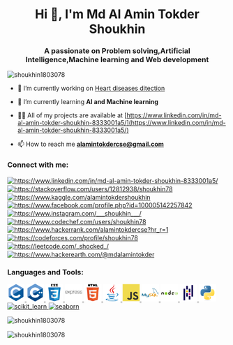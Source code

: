<h1 align="center">Hi 👋, I'm Md Al Amin Tokder Shoukhin</h1>
<h3 align="center">A passionate on Problem solving,Artificial Intelligence,Machine learning and Web development</h3>

<p align="left"> <img src="https://komarev.com/ghpvc/?username=shoukhin1803078&label=Profile%20views&color=0e75b6&style=flat" alt="shoukhin1803078" /> </p>

- 🔭 I’m currently working on [Heart diseases ditection](https://github.com/Shoukhin1803078/Machine-learning-myself-)

- 🌱 I’m currently learning **AI and Machine learning**

- 👨‍💻 All of my projects are available at [https://www.linkedin.com/in/md-al-amin-tokder-shoukhin-8333001a5/](https://www.linkedin.com/in/md-al-amin-tokder-shoukhin-8333001a5/)

- 📫 How to reach me **alamintokdercse@gmail.com**

<h3 align="left">Connect with me:</h3>
<p align="left">
<a href="https://linkedin.com/in/https://www.linkedin.com/in/md-al-amin-tokder-shoukhin-8333001a5/" target="blank"><img align="center" src="https://raw.githubusercontent.com/rahuldkjain/github-profile-readme-generator/master/src/images/icons/Social/linked-in-alt.svg" alt="https://www.linkedin.com/in/md-al-amin-tokder-shoukhin-8333001a5/" height="30" width="40" /></a>
<a href="https://stackoverflow.com/users/https://stackoverflow.com/users/12812938/shoukhin78" target="blank"><img align="center" src="https://raw.githubusercontent.com/rahuldkjain/github-profile-readme-generator/master/src/images/icons/Social/stack-overflow.svg" alt="https://stackoverflow.com/users/12812938/shoukhin78" height="30" width="40" /></a>
<a href="https://kaggle.com/https://www.kaggle.com/alamintokdershoukhin" target="blank"><img align="center" src="https://raw.githubusercontent.com/rahuldkjain/github-profile-readme-generator/master/src/images/icons/Social/kaggle.svg" alt="https://www.kaggle.com/alamintokdershoukhin" height="30" width="40" /></a>
<a href="https://fb.com/https://www.facebook.com/profile.php?id=100005142257842" target="blank"><img align="center" src="https://raw.githubusercontent.com/rahuldkjain/github-profile-readme-generator/master/src/images/icons/Social/facebook.svg" alt="https://www.facebook.com/profile.php?id=100005142257842" height="30" width="40" /></a>
<a href="https://instagram.com/https://www.instagram.com/___shoukhin___/" target="blank"><img align="center" src="https://raw.githubusercontent.com/rahuldkjain/github-profile-readme-generator/master/src/images/icons/Social/instagram.svg" alt="https://www.instagram.com/___shoukhin___/" height="30" width="40" /></a>
<a href="https://www.codechef.com/users/https://www.codechef.com/users/shoukhin78" target="blank"><img align="center" src="https://cdn.jsdelivr.net/npm/simple-icons@3.1.0/icons/codechef.svg" alt="https://www.codechef.com/users/shoukhin78" height="30" width="40" /></a>
<a href="https://www.hackerrank.com/https://www.hackerrank.com/alamintokdercse?hr_r=1" target="blank"><img align="center" src="https://raw.githubusercontent.com/rahuldkjain/github-profile-readme-generator/master/src/images/icons/Social/hackerrank.svg" alt="https://www.hackerrank.com/alamintokdercse?hr_r=1" height="30" width="40" /></a>
<a href="https://codeforces.com/profile/https://codeforces.com/profile/shoukhin78" target="blank"><img align="center" src="https://raw.githubusercontent.com/rahuldkjain/github-profile-readme-generator/master/src/images/icons/Social/codeforces.svg" alt="https://codeforces.com/profile/shoukhin78" height="30" width="40" /></a>
<a href="https://www.leetcode.com/https://leetcode.com/_shocked_/" target="blank"><img align="center" src="https://raw.githubusercontent.com/rahuldkjain/github-profile-readme-generator/master/src/images/icons/Social/leet-code.svg" alt="https://leetcode.com/_shocked_/" height="30" width="40" /></a>
<a href="https://www.hackerearth.com/https://www.hackerearth.com/@mdalamintokder" target="blank"><img align="center" src="https://raw.githubusercontent.com/rahuldkjain/github-profile-readme-generator/master/src/images/icons/Social/hackerearth.svg" alt="https://www.hackerearth.com/@mdalamintokder" height="30" width="40" /></a>
</p>

<h3 align="left">Languages and Tools:</h3>
<p align="left"> <a href="https://www.cprogramming.com/" target="_blank" rel="noreferrer"> <img src="https://raw.githubusercontent.com/devicons/devicon/master/icons/c/c-original.svg" alt="c" width="40" height="40"/> </a> <a href="https://www.w3schools.com/cpp/" target="_blank" rel="noreferrer"> <img src="https://raw.githubusercontent.com/devicons/devicon/master/icons/cplusplus/cplusplus-original.svg" alt="cplusplus" width="40" height="40"/> </a> <a href="https://www.w3schools.com/css/" target="_blank" rel="noreferrer"> <img src="https://raw.githubusercontent.com/devicons/devicon/master/icons/css3/css3-original-wordmark.svg" alt="css3" width="40" height="40"/> </a> <a href="https://expressjs.com" target="_blank" rel="noreferrer"> <img src="https://raw.githubusercontent.com/devicons/devicon/master/icons/express/express-original-wordmark.svg" alt="express" width="40" height="40"/> </a> <a href="https://www.w3.org/html/" target="_blank" rel="noreferrer"> <img src="https://raw.githubusercontent.com/devicons/devicon/master/icons/html5/html5-original-wordmark.svg" alt="html5" width="40" height="40"/> </a> <a href="https://www.java.com" target="_blank" rel="noreferrer"> <img src="https://raw.githubusercontent.com/devicons/devicon/master/icons/java/java-original.svg" alt="java" width="40" height="40"/> </a> <a href="https://developer.mozilla.org/en-US/docs/Web/JavaScript" target="_blank" rel="noreferrer"> <img src="https://raw.githubusercontent.com/devicons/devicon/master/icons/javascript/javascript-original.svg" alt="javascript" width="40" height="40"/> </a> <a href="https://www.mysql.com/" target="_blank" rel="noreferrer"> <img src="https://raw.githubusercontent.com/devicons/devicon/master/icons/mysql/mysql-original-wordmark.svg" alt="mysql" width="40" height="40"/> </a> <a href="https://nodejs.org" target="_blank" rel="noreferrer"> <img src="https://raw.githubusercontent.com/devicons/devicon/master/icons/nodejs/nodejs-original-wordmark.svg" alt="nodejs" width="40" height="40"/> </a> <a href="https://pandas.pydata.org/" target="_blank" rel="noreferrer"> <img src="https://raw.githubusercontent.com/devicons/devicon/2ae2a900d2f041da66e950e4d48052658d850630/icons/pandas/pandas-original.svg" alt="pandas" width="40" height="40"/> </a> <a href="https://www.python.org" target="_blank" rel="noreferrer"> <img src="https://raw.githubusercontent.com/devicons/devicon/master/icons/python/python-original.svg" alt="python" width="40" height="40"/> </a> <a href="https://scikit-learn.org/" target="_blank" rel="noreferrer"> <img src="https://upload.wikimedia.org/wikipedia/commons/0/05/Scikit_learn_logo_small.svg" alt="scikit_learn" width="40" height="40"/> </a> <a href="https://seaborn.pydata.org/" target="_blank" rel="noreferrer"> <img src="https://seaborn.pydata.org/_images/logo-mark-lightbg.svg" alt="seaborn" width="40" height="40"/> </a> </p>

<p><img align="center" src="https://github-readme-stats.vercel.app/api/top-langs?username=shoukhin1803078&show_icons=true&locale=en&layout=compact" alt="shoukhin1803078" /></p>

<p><img align="center" src="https://github-readme-streak-stats.herokuapp.com/?user=shoukhin1803078&" alt="shoukhin1803078" /></p>

